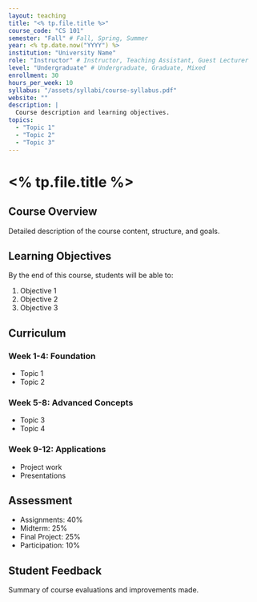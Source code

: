 ```yaml
---
layout: teaching
title: "<% tp.file.title %>"
course_code: "CS 101"
semester: "Fall" # Fall, Spring, Summer
year: <% tp.date.now("YYYY") %>
institution: "University Name"
role: "Instructor" # Instructor, Teaching Assistant, Guest Lecturer
level: "Undergraduate" # Undergraduate, Graduate, Mixed
enrollment: 30
hours_per_week: 10
syllabus: "/assets/syllabi/course-syllabus.pdf"
website: ""
description: |
  Course description and learning objectives.
topics:
  - "Topic 1"
  - "Topic 2"
  - "Topic 3"
---
```


# <% tp.file.title %>

## Course Overview

Detailed description of the course content, structure, and goals.

## Learning Objectives

By the end of this course, students will be able to:

1. Objective 1
2. Objective 2
3. Objective 3

## Curriculum

### Week 1-4: Foundation
- Topic 1
- Topic 2

### Week 5-8: Advanced Concepts
- Topic 3
- Topic 4

### Week 9-12: Applications
- Project work
- Presentations

## Assessment

- Assignments: 40%
- Midterm: 25%
- Final Project: 25%
- Participation: 10%

## Student Feedback

Summary of course evaluations and improvements made.